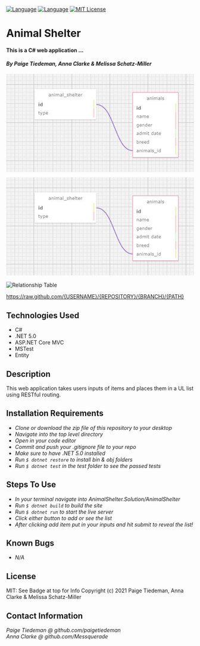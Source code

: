 [![Language][language-shield]][language-url]
[![Language][languageH-shield]][languageH-url]
[![MIT License][license-shield]][license-url]

# Animal Shelter

#### This is a C# web application ...

#### _By Paige Tiedeman, Anna Clarke & Melissa Schatz-Miller_  

<img align="center" src="AnimalShelter/wwwroot/img/Table.jpg" >  

![Relationship Table](/AnimalShelter/wwwroot/img/Table.jpg?raw=true)



![Relationship Table](https://raw.github.com/paigetiedeman/AnimalShelter.Solution/AnimalShelter/wwwroot/img/Table.jpg?raw=true)

https://raw.github.com/{USERNAME}/{REPOSITORY}/{BRANCH}/{PATH}

## Technologies Used

* C#
* .NET 5.0
* ASP.NET Core MVC
* MSTest
* Entity

## Description

This web application takes users inputs of items and places them in a UL list using RESTful routing.

## Installation Requirements

* _Clone or download the zip file of this repository to your desktop_
* _Navigate into the top level directory_
* _Open in your code editor_
* _Commit and push your .gitignore file to your repo_
* _Make sure to have .NET 5.0 installed_
* _Run `$ dotnet restore` to install bin & obj folders_
* _Run `$ dotnet test` in the test folder to see the passed tests_


## Steps To Use
* _In your terminal navigate into AnimalShelter.Solution/AnimalShelter_
* _Run `$ dotnet build` to build the site_
* _Run `$ dotnet run` to start the live server_
* _Click either button to add or see the list_
* _After clicking add item put in your inputs and hit submit to reveal the list!_

## Known Bugs

* _N/A_

## License

MIT: See Badge at top for Info
Copyright (c) 2021 Paige Tiedeman, Anna Clarke & Melissa Schatz-Miller

## Contact Information

_Paige Tiedeman @ github.com/paigetiedeman_  
_Anna Clarke @ github.com/Messquerade_

[license-shield]: https://img.shields.io/badge/License-MIT-blue
[license-url]: https://opensource.org/licenses/MIT
[language-shield]: https://img.shields.io/badge/Language-C%23-red
[language-url]: https://docs.microsoft.com/en-us/dotnet/csharp/
[LanguageH-shield]: https://img.shields.io/badge/Language-HTML-blueviolet
[LanguageH-url]: https://developer.mozilla.org/en-US/docs/Web/HTML